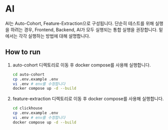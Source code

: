 # AI

AI는 Auto-Cohort, Feature-Extraction으로 구성됩니다. 단순히 테스트를 위해 실행을 하려는 경우, Frontend, Backend, AI가 모두 실행되는 통합 실행을 권장합니다. 밑에서는 각각 실행하는 방법에 대해 설명합니다.

## How to run

1. auto-cohort 디렉토리로 이동 후 docker compose를 사용해 실행합니다.
   ```bash
   cd auto-cohort
   cp .env.example .env
   vi .env # env를 수정합니다
   docker compose up -d --build
   ```
2. feature-extraction 디렉토리로 이동 후 docker compose를 사용해 실행합니다.
   ```bash
   cd clickhouse
   cp .env.example .env
   vi .env # env를 수정합니다
   docker compose up -d --build
   ```

